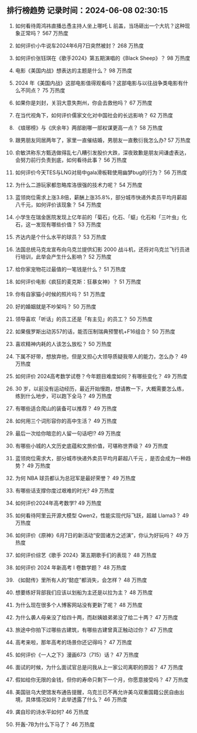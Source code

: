 
## 排行榜趋势 记录时间：2024-06-08 02:30:15
  
  1. 如何看待周鸿祎直播怂恿主持人坐上哪吒 L 前盖，当场砸出一个大坑？这种现象正常吗？ 567 万热度
    
  2. 如何评价小牛说车2024年6月7日突然被封？ 268 万热度
    
  3. 如何评价张钰琪在《歌手2024》第五期演唱的《Black Sheep》？ 98 万热度
    
  4. 电影《美国内战》想表达的主题是什么？ 98 万热度
    
  5. 2024 年《美国内战》这部电影值得观看吗？这部电影与以往战争类电影有什么不同点？ 75 万热度
    
  6. 如果你是刘封，关羽大意失荆州，你会去救他吗？ 67 万热度
    
  7. 在当代视角下，如何评价儒家文化对中国社会的长远影响？ 62 万热度
    
  8. 《琅琊榜》与《庆余年》两部剧哪一部权谋更高一点？ 58 万热度
    
  9. 跟男朋友同居两年了，家里一直催结婚，男朋友一直敷衍我怎么办? 57 万热度
    
  10. 俞敏洪称东方甄选做得乱七八糟引发股价大跌，深夜致歉是朋友间谦虚表达，会努力前行负责到底，如何看待此事？ 56 万热度
    
  11. 如何评价今天TES与LNG对局中gala滑板鞋使用幽梦bug的行为？ 56 万热度
    
  12. 为什么二游玩家都忽略库洛很强的技术力呢？ 54 万热度
    
  13. 蓝领岗位需求上涨3.8倍，薪酬上涨35.8%，部分城市快递外卖员平均月薪超八千元，如何评价该现象？ 54 万热度
    
  14. 小学生在瑞金医院发现上亿年前的「菊石」化石、「䗴」化石和「三叶虫」化石，这一发现有哪些价值？ 53 万热度
    
  15. 齐达内是个什么水平的球员？ 53 万热度
    
  16. 法国总统马克龙宣布向乌克兰提供幻影 2000 战斗机，还将对乌克兰飞行员进行培训，此举会产生什么影响？ 52 万热度
    
  17. 给你家宠物花过最值的一笔钱是什么？ 51 万热度
    
  18. 如何评价电影《疯狂的麦克斯：狂暴女神》？ 51 万热度
    
  19. 你有自家猫小时候的照片吗？ 51 万热度
    
  20. 好的婚姻就是不吵架吗？ 50 万热度
    
  21. 领导喜欢「听话」的员工还是「有主见」的员工？ 50 万热度
    
  22. 如果俄罗斯出动苏57的话，能否压制瑞典预警机+F16组合？ 50 万热度
    
  23. 喜欢精神内耗的人该怎么放松？ 50 万热度
    
  24. 下属不好带，想放弃他，但是又担心大领导质疑我带人的能力，怎么办？ 49 万热度
    
  25. 如何评价 2024高考数学试卷？今年题目难度如何？有哪些变化？ 49 万热度
    
  26. 30 岁，以前没有运动经历，最近开始慢跑，想请教一下，大概需要怎么练，练到什么地步，可以跑下全马？ 49 万热度
    
  27. 有哪些适合爬山的装备可以推荐？ 49 万热度
    
  28. 如何用三个词形容你的高中生活？ 49 万热度
    
  29. 最后一次给你暗恋的人留一句话吧!? 49 万热度
    
  30. 有哪些小城的人文历史底蕴和文旅价值，可堪称世界级？ 49 万热度
    
  31. 蓝领岗位需求大，部分城市快递外卖员平均月薪超八千元 ，是否会成为一种趋势？ 49 万热度
    
  32. 为何 NBA 球员都认为总冠军是最好荣誉？ 49 万热度
    
  33. 有哪些话支撑你度过艰难的时光? 49 万热度
    
  34. 如何评价2024年高考数学? 49 万热度
    
  35. 如何看待阿里云开源大模型 Qwen2，性能实现代际飞跃，超越 Llama3？ 49 万热度
    
  36. 如何评价《原神》6月7日的新活动“安固诸方之述演”，你认为好玩吗？ 49 万热度
    
  37. 如何评价综艺《歌手 2024》第五期歌手们的表现？ 48 万热度
    
  38. 如何评价 2024 年新高考 I 卷数学题？ 48 万热度
    
  39. 《如懿传》里所有人的“懿症”都消失，会怎样？ 48 万热度
    
  40. 想要练好背部我们应该以划船为主还是以拉为主？ 48 万热度
    
  41. 为什么现在很多个人博客网站没有更新了呢？ 48 万热度
    
  42. 为什么袭人母亲没了给四十两，而赵姨娘弟弟没了给二十两？ 47 万热度
    
  43. 旅途中你拍下过哪些古建筑，有哪些古建曾真正触动过你？ 47 万热度
    
  44. 高考来啦，那年高考的场景你还记得吗？ 47 万热度
    
  45. 如何评价《一人之下》漫画673（715）话？ 47 万热度
    
  46. 面试的时候，为什么面试官总是问我从上一家公司离职的原因？ 47 万热度
    
  47. 假如给你无限的金钱，但你的寿命只剩下一个月，你愿意接受吗？ 47 万热度
    
  48. 美国驻乌大使馆发布通告提醒，乌克兰已不再允许美乌双重国籍公民自由出境，具体情况如何？此举透露了什么？ 46 万热度
    
  49. 龚自珍的诗水平如何? 46 万热度
    
  50. 歼轰-7B为什么下马了？ 46 万热度
    